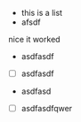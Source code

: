 *   this is a list
*   afsdf

nice it worked

*   asdfasdf

<!---->

*   [ ] asdfasdf

<!---->

*   asdfasd

<!---->

*   [ ] asdfasdfqwer
